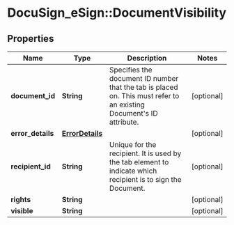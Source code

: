 # DocuSign_eSign::DocumentVisibility

## Properties
Name | Type | Description | Notes
------------ | ------------- | ------------- | -------------
**document_id** | **String** | Specifies the document ID number that the tab is placed on. This must refer to an existing Document&#39;s ID attribute. | [optional] 
**error_details** | [**ErrorDetails**](ErrorDetails.md) |  | [optional] 
**recipient_id** | **String** | Unique for the recipient. It is used by the tab element to indicate which recipient is to sign the Document. | [optional] 
**rights** | **String** |  | [optional] 
**visible** | **String** |  | [optional] 


